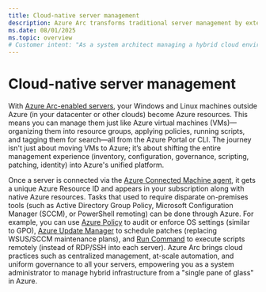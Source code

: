 ```yaml
---
title: Cloud-native server management
description: Azure Arc transforms traditional server management by extending Azure’s control plane to on-premises and multi-cloud servers. 
ms.date: 08/01/2025
ms.topic: overview
# Customer intent: "As a system architect managing a hybrid cloud environment, I want to understand how to extend Azure's management capabilities to my on-premises and multi-cloud servers."
---
```


# Cloud-native server management

With [Azure Arc-enabled servers](../overview.md), your Windows and Linux machines outside Azure (in your datacenter or other clouds) become Azure resources. This means you can manage them just like Azure virtual machines (VMs)—organizing them into resource groups, applying policies, running scripts, and tagging them for search—all from the Azure Portal or CLI. The journey isn't just about moving VMs to Azure; it’s about shifting the entire management experience (inventory, configuration, governance, scripting, patching, identity) into Azure's unified platform.

Once a server is connected via the [Azure Connected Machine agent](../agent-overview.md), it gets a unique Azure Resource ID and appears in your subscription along with native Azure resources. Tasks that used to require disparate on-premises tools (such as Active Directory Group Policy, Microsoft Configuration Manager (SCCM), or PowerShell remoting) can be done through Azure. For example, you can use [Azure Policy](/azure/governance/policy/overview) to audit or enforce OS settings (similar to GPO), [Azure Update Manager](/azure/update-manager/overview) to schedule patches (replacing WSUS/SCCM maintenance plans), and [Run Command](../run-command.md) to execute scripts remotely (instead of RDP/SSH into each server). Azure Arc brings cloud practices such as centralized management, at-scale automation, and uniform governance to all your servers, empowering you as a system administrator to manage hybrid infrastructure from a "single pane of glass" in Azure.

